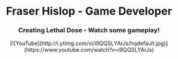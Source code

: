 <h1 align="center">Fraser Hislop - Game Developer</h1>

<h3 align="center">Creating Lethal Dose - Watch some gameplay!</h3>
<p align="center">
  [![YouTube](http://i.ytimg.com/vi/i9QQSLYArJs/hqdefault.jpg)](https://www.youtube.com/watch?v=i9QQSLYArJs)
</p>



